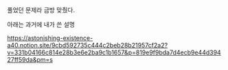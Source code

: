 풀었던 문제라 금방 맞췄다.

아래는 과거에 내가 쓴 설명

https://astonishing-existence-a40.notion.site/9cbd592735c444c2beb28b21957cf2a2?v=331b04166c814e28b3e6e2ba9c1b1657&p=819e9f9bda7d4ecb9e44d39427ff59da&pm=s
